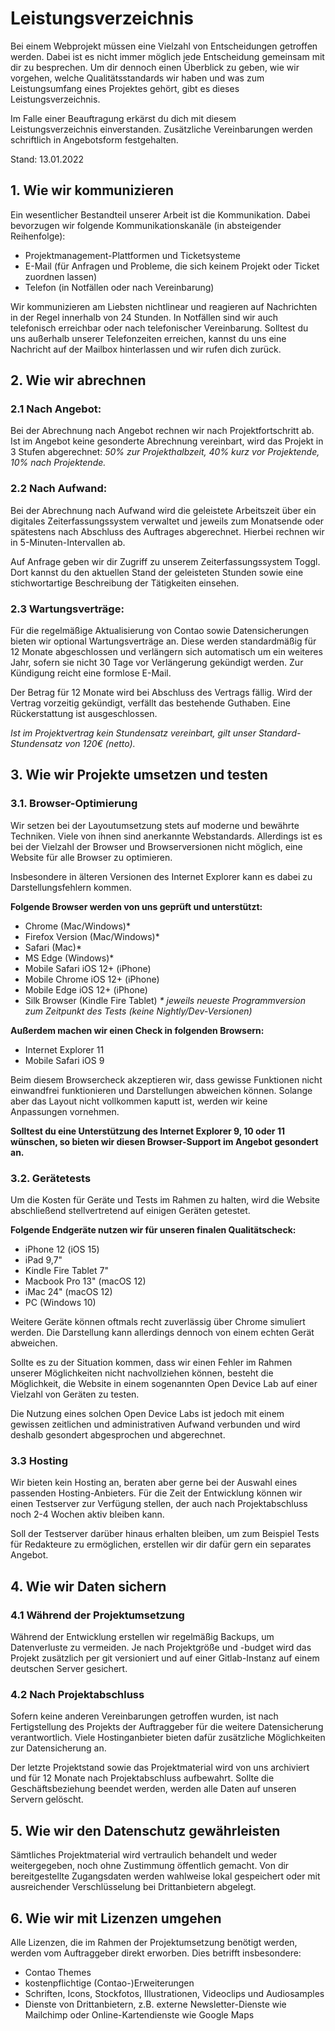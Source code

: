 # Leistungsverzeichnis
Bei einem Webprojekt müssen eine Vielzahl von Entscheidungen getroffen werden. Dabei ist es nicht immer möglich jede Entscheidung gemeinsam mit dir zu besprechen. Um dir dennoch einen Überblick zu geben, wie wir vorgehen, welche Qualitätsstandards wir haben und was zum Leistungsumfang eines Projektes gehört, gibt es dieses Leistungsverzeichnis.

Im Falle einer Beauftragung erkärst du dich mit diesem Leistungsverzeichnis einverstanden. Zusätzliche Vereinbarungen werden schriftlich in Angebotsform festgehalten.

Stand: 13.01.2022

## 1. <span id="kommunizieren"></span>Wie wir kommunizieren
Ein wesentlicher Bestandteil unserer Arbeit ist die Kommunikation. Dabei bevorzugen wir folgende Kommunikationskanäle (in absteigender Reihenfolge):

- Projektmanagement-Plattformen und Ticketsysteme
- E-Mail (für Anfragen und Probleme, die sich keinem Projekt oder Ticket zuordnen lassen)
- Telefon (in Notfällen oder nach Vereinbarung)

Wir kommunizieren am Liebsten nichtlinear und reagieren auf Nachrichten in der Regel innerhalb von 24 Stunden. In Notfällen sind wir auch telefonisch erreichbar oder nach telefonischer Vereinbarung. Solltest du uns außerhalb unserer Telefonzeiten erreichen, kannst du uns eine Nachricht auf der Mailbox hinterlassen und wir rufen dich zurück.

## 2. <span id="abrechnen"></span>Wie wir abrechnen
### 2.1 Nach Angebot:
Bei der Abrechnung nach Angebot rechnen wir nach Projektfortschritt ab. Ist im Angebot keine gesonderte Abrechnung vereinbart, wird das Projekt in 3 Stufen abgerechnet: _50% zur Projekthalbzeit, 40% kurz vor Projektende, 10% nach Projektende._

### 2.2 Nach Aufwand:
Bei der Abrechnung nach Aufwand wird die geleistete Arbeitszeit über ein digitales Zeiterfassungssystem verwaltet und jeweils zum Monatsende oder spätestens nach Abschluss des Auftrages abgerechnet. Hierbei rechnen wir in 5-Minuten-Intervallen ab.

Auf Anfrage geben wir dir Zugriff zu unserem Zeiterfassungssystem Toggl. Dort kannst du den aktuellen Stand der geleisteten Stunden sowie eine stichwortartige Beschreibung der Tätigkeiten einsehen.

### 2.3 Wartungsverträge:
Für die regelmäßige Aktualisierung von Contao sowie Datensicherungen bieten wir optional Wartungsverträge an. Diese werden standardmäßig für 12 Monate abgeschlossen und verlängern sich automatisch um ein weiteres Jahr, sofern sie nicht 30 Tage vor Verlängerung gekündigt werden. Zur Kündigung reicht eine formlose E-Mail. 

Der Betrag für 12 Monate wird bei Abschluss des Vertrags fällig. Wird der Vertrag vorzeitig gekündigt, verfällt das bestehende Guthaben. Eine Rückerstattung ist ausgeschlossen. 

_Ist im Projektvertrag kein Stundensatz vereinbart, gilt unser Standard-Stundensatz von 120€ (netto)._

## 3. <span id="umsetzen-testen"></span>Wie wir Projekte umsetzen und testen
### 3.1. Browser-Optimierung
Wir setzen bei der Layoutumsetzung stets auf moderne und bewährte Techniken. Viele von ihnen sind anerkannte Webstandards. Allerdings ist es bei der Vielzahl der Browser und Browserversionen nicht möglich, eine Website für alle Browser zu optimieren.

Insbesondere in älteren Versionen des Internet Explorer kann es dabei zu Darstellungsfehlern kommen.

**Folgende Browser werden von uns geprüft und unterstützt:**

- Chrome (Mac/Windows)*
- Firefox Version (Mac/Windows)*
- Safari (Mac)*
- MS Edge (Windows)*
- Mobile Safari iOS 12+ (iPhone)
- Mobile Chrome iOS 12+ (iPhone)
- Mobile Edge iOS 12+ (iPhone)
- Silk Browser (Kindle Fire Tablet) 
_* jeweils neueste Programmversion zum Zeitpunkt des Tests (keine Nightly/Dev-Versionen)_

**Außerdem machen wir einen Check in folgenden Browsern:**

- Internet Explorer 11
- Mobile Safari iOS 9

Beim diesem Browsercheck akzeptieren wir, dass gewisse Funktionen nicht einwandfrei funktionieren und Darstellungen abweichen können. Solange aber das Layout nicht vollkommen kaputt ist, werden wir keine Anpassungen vornehmen.

**Solltest du eine Unterstützung des Internet Explorer 9, 10 oder 11 wünschen, so bieten wir diesen Browser-Support im Angebot gesondert an.**

### 3.2. Gerätetests
Um die Kosten für Geräte und Tests im Rahmen zu halten, wird die Website abschließend stellvertretend auf einigen Geräten getestet.

**Folgende Endgeräte nutzen wir für unseren finalen Qualitätscheck:**

- iPhone 12 (iOS 15)
- iPad 9,7"
- Kindle Fire Tablet 7"
- Macbook Pro 13" (macOS 12)
- iMac 24" (macOS 12)
- PC (Windows 10)

Weitere Geräte können oftmals recht zuverlässig über Chrome simuliert werden. Die Darstellung kann allerdings dennoch von einem echten Gerät abweichen.

Sollte es zu der Situation kommen, dass wir einen Fehler im Rahmen unserer Möglichkeiten nicht nachvollziehen können, besteht die Möglichkeit, die Website in einem sogenannten Open Device Lab auf einer Vielzahl von Geräten zu testen.

Die Nutzung eines solchen Open Device Labs ist jedoch mit einem gewissen zeitlichen und administrativen Aufwand verbunden und wird deshalb gesondert abgesprochen und abgerechnet.

### 3.3 Hosting
Wir bieten kein Hosting an, beraten aber gerne bei der Auswahl eines passenden Hosting-Anbieters. Für die Zeit der Entwicklung können wir einen Testserver zur Verfügung stellen, der auch nach Projektabschluss noch 2-4 Wochen aktiv bleiben kann.

Soll der Testserver darüber hinaus erhalten bleiben, um zum Beispiel Tests für Redakteure zu ermöglichen, erstellen wir dir dafür gern ein separates Angebot.

## 4. <span id="daten-sichern"></span>Wie wir Daten sichern
### 4.1 Während der Projektumsetzung
Während der Entwicklung erstellen wir regelmäßig Backups, um Datenverluste zu vermeiden. Je nach Projektgröße und -budget wird das Projekt zusätzlich per git versioniert und auf einer Gitlab-Instanz auf einem deutschen Server gesichert.

### 4.2 Nach Projektabschluss
Sofern keine anderen Vereinbarungen getroffen wurden, ist nach Fertigstellung des Projekts der Auftraggeber für die weitere Datensicherung verantwortlich. Viele Hostinganbieter bieten dafür zusätzliche Möglichkeiten zur Datensicherung an.

Der letzte Projektstand sowie das Projektmaterial wird von uns archiviert und für 12 Monate nach Projektabschluss aufbewahrt. Sollte die Geschäftsbeziehung beendet werden, werden alle Daten auf unseren Servern gelöscht.

## 5. <span id="datenschutz"></span>Wie wir den Datenschutz gewährleisten
Sämtliches Projektmaterial wird vertraulich behandelt und weder weitergegeben, noch ohne Zustimmung öffentlich gemacht. Von dir bereitgestellte Zugangsdaten werden wahlweise lokal gespeichert oder mit ausreichender Verschlüsselung bei Drittanbietern abgelegt.

## 6. <span id="lizenzen"></span>Wie wir mit Lizenzen umgehen
Alle Lizenzen, die im Rahmen der Projektumsetzung benötigt werden, werden vom Auftraggeber direkt erworben. Dies betrifft insbesondere:

- Contao Themes
- kostenpflichtige (Contao-)Erweiterungen
- Schriften, Icons, Stockfotos, Illustrationen, Videoclips und Audiosamples
- Dienste von Drittanbietern, z.B. externe Newsletter-Dienste wie Mailchimp oder Online-Kartendienste wie Google Maps
